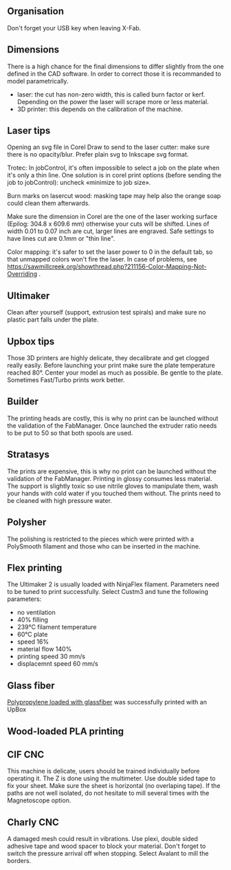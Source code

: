 ## Organisation

Don't forget your USB key when leaving X-Fab.

## Dimensions

There is a high chance for the final dimensions to differ slightly from the one defined in the CAD software. In order to correct those it is recommanded to model parametrically.

* laser: the cut has non-zero width, this is called burn factor or kerf. Depending on the power the laser will scrape more or less material.
* 3D printer: this depends on the calibration of the machine.


## Laser tips

Opening an svg file in Corel Draw to send to the laser cutter: make sure there is no opacity/blur. Prefer plain svg to Inkscape svg format.

Trotec: In jobControl, it's often impossible to select a job on the plate when it's only a thin line. One solution is in corel print options (before sending the job to jobControl): uncheck «minimize to job size».

Burn marks on lasercut wood: masking tape may help also the orange soap could clean them afterwards.

Make sure the dimension in Corel are the one of the laser working surface (Epilog: 304.8 x 609.6 mm) otherwise your cuts will be shifted.
Lines of width 0.01 to 0.07 inch are cut, larger lines are engraved. Safe settings to have lines cut are 0.1mm or "thin line".

Color mapping: it's safer to set the laser power to 0 in the default tab, so that unmapped colors won't fire the laser. In case of problems, see https://sawmillcreek.org/showthread.php?211156-Color-Mapping-Not-Overriding .


## Ultimaker

Clean after yourself (support, extrusion test spirals) and make sure no plastic part falls under the plate.

## Upbox tips

Those 3D printers are highly delicate, they decalibrate and get clogged really easily.
Before launching your print make sure the plate temperature reached 80°. Center your model as much as possible. Be gentle to the plate.
Sometimes Fast/Turbo prints work better.

## Builder

The printing heads are costly, this is why no print can be launched without the validation of the FabManager.
Once launched the extruder ratio needs to be put to 50 so that both spools are used.

## Stratasys

The prints are expensive, this is why no print can be launched without the validation of the FabManager.
Printing in glossy consumes less material.
The support is slightly toxic so use nitrile gloves to manipulate them, wash your hands with cold water if you touched them without.
The prints need to be cleaned with high pressure water.

## Polysher

The polishing is restricted to the pieces which were printed with a PolySmooth filament and those who can be inserted in the machine.

## Flex printing

The Ultimaker 2 is usually loaded with NinjaFlex filament. Parameters need to be tuned to print successfully.
Select Custm3  and tune the following parameters:
- no ventilation
- 40% filling
- 239°C filament temperature
- 60°C plate
- speed 16%
- material flow 140%
- printing speed 30 mm/s
- displacemnt speed 60 mm/s

## Glass fiber

 [Polypropylene loaded with glassfiber](http://www.ocvreinforcements.com/pdf/library/XSTRAND_3D_Range_product_sheet_Rev2_January_2018.pdf) was successfully printed with an UpBox

## Wood-loaded PLA printing

## CIF CNC

This machine is delicate, users should be trained individually before operating it. The Z is done using the multimeter. Use double sided tape to fix your sheet. Make sure the sheet is horizontal (no overlaping tape). If the paths are not well isolated, do not hesitate to mill several times with the Magnetoscope option.

## Charly CNC

A damaged mesh could result in vibrations. Use plexi, double sided adhesive tape and wood spacer to block your material. Don't forget to switch the pressure arrival off when stopping. Select Avalant to mill the borders. 
